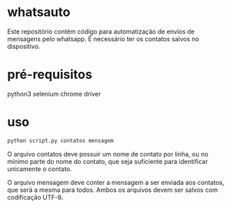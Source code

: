 # whatsauto

Este repositório contém código para automatização de envios de mensagens pelo whatsapp.
É necessário ter os contatos salvos no dispositivo.

# pré-requisitos

python3
selenium
chrome driver

# uso

```bash
python script.py contatos mensagem
```

O arquivo contatos deve possuir um nome de contato por linha, ou no mínimo parte do nome do contato,
que seja suficiente para identificar unicamente o contato.

O arquivo mensagem deve conter a mensagem a ser enviada aos contatos, que será a mesma para todos.
Ambos os arquivos devem ser salvos com codificação UTF-8.


